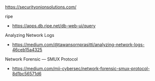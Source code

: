 https://securityonionsolutions.com/

ripe
- https://apps.db.ripe.net/db-web-ui/query

Analyzing Network Logs
- https://medium.com/@tawansornprasitti/analyzing-network-logs-46ceb15a4325

Network Forensic — SMUX Protocol
- https://medium.com/mii-cybersec/network-forensic-smux-protocol-8d1bc56571d6

